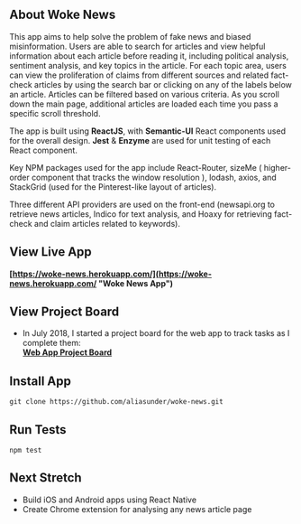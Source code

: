 ## About Woke News

This app aims to help solve the problem of fake news and biased misinformation. Users are able to search for articles and view helpful information about each article before reading it, including political analysis, sentiment analysis, and key topics in the article. For each topic area, users can view the proliferation of claims from different sources and related fact-check articles by using the search bar or clicking on any of the labels below an article. Articles can be filtered based on various criteria. As you scroll down the main page, additional articles are loaded each time you pass a specific scroll threshold.  

The app is built using **ReactJS**, with **Semantic-UI** React components used for the overall design. **Jest** & **Enzyme** are used for unit testing of each React component. 

Key NPM packages used for the app include React-Router, sizeMe ( higher-order component that tracks the window resolution ), lodash, axios, and StackGrid (used for the Pinterest-like layout of articles). 

Three different API providers are used on the front-end (newsapi.org to retrieve news articles, Indico for text analysis, and Hoaxy for retrieving fact-check and claim articles related to keywords).

## View Live App

**[https://woke-news.herokuapp.com/](https://woke-news.herokuapp.com/ "Woke News App")**

## View Project Board

* In July 2018, I started a project board for the web app to track tasks as I complete them:  
**[Web App Project Board](https://github.com/aliasunder/woke-news/projects/1?fullscreen=true "Woke News Project Board")**

## Install App
```
git clone https://github.com/aliasunder/woke-news.git
```

## Run Tests
```
npm test
```

## Next Stretch

* Build iOS and Android apps using React Native
* Create Chrome extension for analysing any news article page
